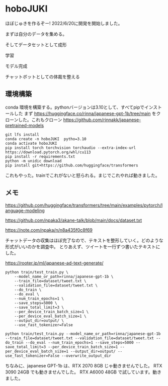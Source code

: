 # hoboJUKI
ほぼじゅきを作るぞー! 2022/6/20に開発を開始しました。

まずは自分のデータを集める。

そしてデータセットとして成形

学習

モデル完成

チャットボットとしての体裁を整える

## 環境構築
conda 環境を構築する。pythonバージョンは3.10として、すべてpipでインストールした
まず https://huggingface.co/rinna/japanese-gpt-1b/tree/main をクローンした。これもクローン https://github.com/rinnakk/japanese-pretrained-models 
```
git lfs install
conda create -n hoboJUKI  pytho=3.10
conda activate hoboJUKI
pip install torch torchvision torchaudio --extra-index-url https://download.pytorch.org/whl/cu113
pip install -r requirements.txt
python -m unidic download
pip install git+https://github.com/huggingface/transformers
```
これもやった。trainでこれがないと怒られる。まじでこれやれば動きました。

## メモ
https://github.com/huggingface/transformers/tree/main/examples/pytorch/language-modeling

https://github.com/npaka3/akane-talk/blob/main/docs/dataset.txt

https://note.com/npaka/n/n8a435f0c8f69

チャットデータの収集はほぼ完了なので、テキストを整形していく。どのような形式がいいのかを調査中。
    とりあえず、ツイートを一行ずつ書いたテキストにした。

https://rooter.jp/ml/japanese-ad-text-generate/


```
python train/test_train.py \
    --model_name_or_path=rinna/japanese-gpt-1b \
    --train_file=dataset/tweet.txt \
    --validation_file=dataset/tweet.txt \
    --do_train \
    --do_eval \
    --num_train_epochs=1 \
    --save_steps=5000 \
    --save_total_limit=3 \
    --per_device_train_batch_size=1 \
    --per_device_eval_batch_size=1 \
    --output_dir=output/ \
    --use_fast_tokenizer=False
```
```
python train/test_train.py --model_name_or_path=rinna/japanese-gpt-1b --train_file=dataset/tweet.txt --validation_file=dataset/tweet.txt --do_train --do_eval --num_train_epochs=1 --save_steps=5000 --save_total_limit=3 --per_device_train_batch_size=1 --per_device_eval_batch_size=1 --output_dir=output/ --use_fast_tokenizer=False --overwrite_output_dir
```

ちなみに、japanese GPT-1b は、RTX 2070 8GB じゃ動きませんでした。
RTX 3090 24GB でも動きませんでした。
RTX A6000 48GB で試しています。動きました。